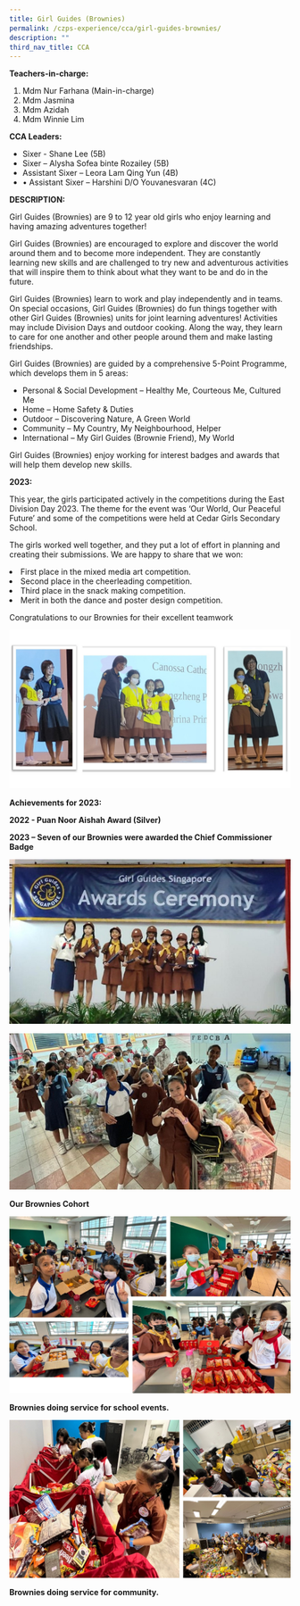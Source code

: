 ```yaml
---
title: Girl Guides (Brownies)
permalink: /czps-experience/cca/girl-guides-brownies/
description: ""
third_nav_title: CCA
---
```

<p><strong>Teachers-in-charge:</strong></p>
<ol>
<li>Mdm Nur Farhana (Main-in-charge)</li>
<li>Mdm Jasmina</li>
<li>Mdm Azidah</li>
<li>Mdm Winnie Lim</li>
</ol>
<p><strong>CCA Leaders:</strong></p>
<ul>
<li>Sixer - Shane Lee (5B)</li> 	<li>Sixer – Alysha Sofea binte Rozailey (5B)</li>
<li>Assistant Sixer – Leora Lam Qing Yun (4B)</li>
<li>•	Assistant Sixer – Harshini D/O Youvanesvaran (4C)</li>
</ul>
<p><strong>DESCRIPTION:</strong></p>
<p>Girl Guides (Brownies) are 9 to 12 year old girls who enjoy learning and having amazing adventures together!</p>
<p>Girl Guides (Brownies) are encouraged to explore and discover the world around them and to become more independent. They are constantly learning new skills and are challenged to try new and adventurous activities that will inspire them to think about what they want to be and do in the future.</p>
<p>Girl Guides (Brownies) learn to work and play independently and in teams. On special occasions, Girl Guides (Brownies) do fun things together with other Girl Guides (Brownies) units for joint learning adventures! Activities may include Division Days and outdoor cooking. Along the way, they learn to care for one another and other people around them and make lasting friendships.</p>
<p>Girl Guides (Brownies) are guided by a comprehensive 5-Point Programme, which develops them in 5 areas:</p>
<ul>
<li>Personal &amp; Social Development – Healthy Me, Courteous Me, Cultured Me</li>
<li>Home – Home Safety &amp; Duties</li>
<li>Outdoor – Discovering Nature, A Green World</li>
<li>Community – My Country, My Neighbourhood, Helper</li>
<li>International – My Girl Guides (Brownie Friend), My World</li>
</ul>
<p>Girl Guides (Brownies) enjoy working for interest badges and awards that will help them develop new skills.</p>
<p><strong>2023:</strong></p>
<p>This year, the girls participated actively in the competitions during the East Division Day 2023. The theme for the event was ‘Our World, Our Peaceful Future’ and some of the competitions were held at Cedar Girls Secondary School.
</p><p>The girls worked well together, and they put a lot of effort in planning and creating their submissions. We are happy to share that we won:</p>
<li>First place in the mixed media art competition.</li><li>Second place in the cheerleading competition.</li>
<li>Third place in the snack making competition.</li><li>Merit in both the dance and poster design competition.</li>
<p>Congratulations to our Brownies for their excellent teamwork</p>

<p style="padding-centre: 40px;">
<img src="/images/2023_combine%20photo.JPG"></p>


<p></p><p><strong>Achievements for 2023:&nbsp;</strong></p>
<p><strong>2022 - Puan Noor Aishah Award (Silver) &nbsp;</strong></p>
<p><strong>2023 – Seven of our Brownies were awarded the Chief Commissioner Badge</strong></p>
<p><img src="/images/2023_girl%20guides%20photo%204.jpg"></p>
<p><img src="/images/2023_girl%20guides%20photo%205.jpg"></p>
<strong>Our Brownies Cohort </strong>
<p><img src="/images/2023_girl%20guides%20photo%206.jpg"></p>
<strong>Brownies doing service for school events.</strong>
<p><img src="/images/2023_girl%20guides%20photo%207.jpg"></p>
<strong>Brownies doing service for community.</strong>